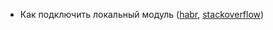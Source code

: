 * Как подключить локальный модуль ([habr](https://habr.com/ru/post/421411/), [stackoverflow](https://stackoverflow.com/questions/55442878/organize-local-code-in-packages-using-go-modules))

